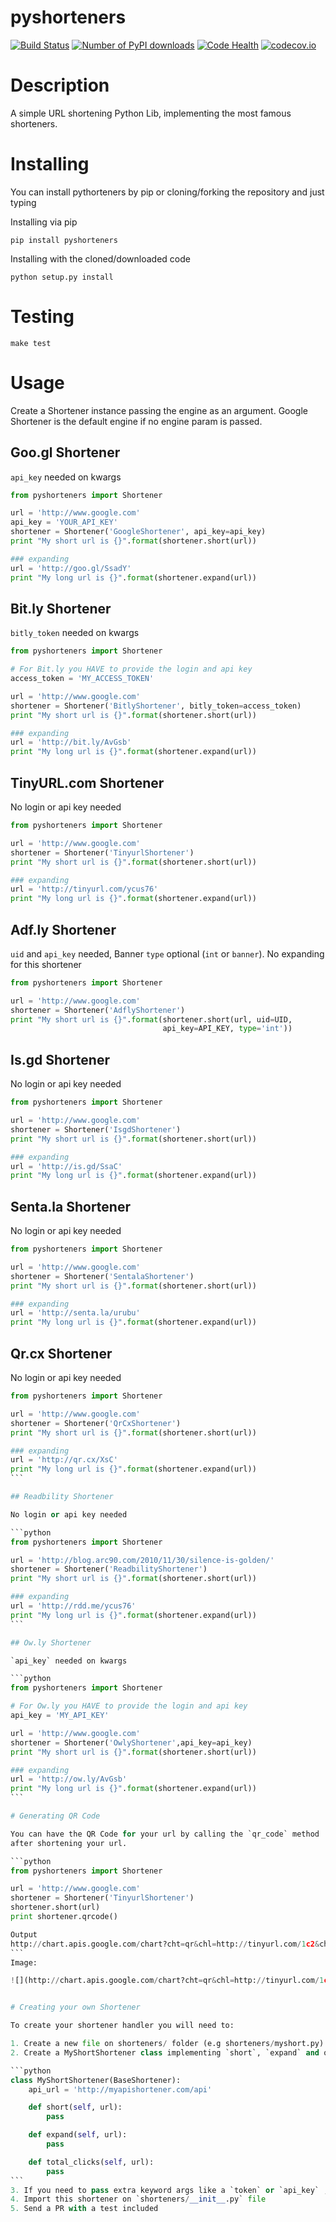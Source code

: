pyshorteners
============

[![Build
Status](http://img.shields.io/travis/ellisonleao/pyshorteners.svg)](https://travis-ci.org/ellisonleao/pyshorteners)
[![Number of PyPI
downloads](http://img.shields.io/pypi/dm/pyshorteners.svg)](https://crate.io/packages/pyshorteners/)
[![Code
Health](https://landscape.io/github/ellisonleao/pyshorteners/master/landscape.svg)](https://landscape.io/github/ellisonleao/pyshorteners/master)
[![codecov.io](http://codecov.io/github/ellisonleao/pyshorteners/coverage.svg?branch=master)](http://codecov.io/github/ellisonleao/pyshorteners?branch=master)


# Description

A simple URL shortening Python Lib, implementing the most famous
shorteners.

# Installing

You can install pythorteners by pip or cloning/forking the repository
and just typing

Installing via pip

    pip install pyshorteners

Installing with the cloned/downloaded code

    python setup.py install

# Testing

	make test

# Usage

Create a Shortener instance passing the engine as an argument. Google
Shortener is the default engine if no engine param is passed.

## Goo.gl Shortener

`api_key` needed on kwargs

```python
from pyshorteners import Shortener

url = 'http://www.google.com'
api_key = 'YOUR_API_KEY'
shortener = Shortener('GoogleShortener', api_key=api_key)
print "My short url is {}".format(shortener.short(url))

### expanding
url = 'http://goo.gl/SsadY'
print "My long url is {}".format(shortener.expand(url))
```

## Bit.ly Shortener

`bitly_token` needed on kwargs

```python
from pyshorteners import Shortener

# For Bit.ly you HAVE to provide the login and api key
access_token = 'MY_ACCESS_TOKEN'

url = 'http://www.google.com'
shortener = Shortener('BitlyShortener', bitly_token=access_token)
print "My short url is {}".format(shortener.short(url))

### expanding
url = 'http://bit.ly/AvGsb'
print "My long url is {}".format(shortener.expand(url))
```

## TinyURL.com Shortener

No login or api key needed

```python
from pyshorteners import Shortener

url = 'http://www.google.com'
shortener = Shortener('TinyurlShortener')
print "My short url is {}".format(shortener.short(url))

### expanding
url = 'http://tinyurl.com/ycus76'
print "My long url is {}".format(shortener.expand(url))
```

## Adf.ly Shortener

`uid` and `api_key` needed, Banner `type` optional (`int` or `banner`).
No expanding for this shortener

```python
from pyshorteners import Shortener

url = 'http://www.google.com'
shortener = Shortener('AdflyShortener')
print "My short url is {}".format(shortener.short(url, uid=UID,
                                  api_key=API_KEY, type='int'))
```

## Is.gd Shortener

No login or api key needed

```python
from pyshorteners import Shortener

url = 'http://www.google.com'
shortener = Shortener('IsgdShortener')
print "My short url is {}".format(shortener.short(url))

### expanding
url = 'http://is.gd/SsaC'
print "My long url is {}".format(shortener.expand(url))
```

## Senta.la Shortener

No login or api key needed

```python
from pyshorteners import Shortener

url = 'http://www.google.com'
shortener = Shortener('SentalaShortener')
print "My short url is {}".format(shortener.short(url))

### expanding
url = 'http://senta.la/urubu'
print "My long url is {}".format(shortener.expand(url))
```

## Qr.cx Shortener

No login or api key needed

````python
from pyshorteners import Shortener

url = 'http://www.google.com'
shortener = Shortener('QrCxShortener')
print "My short url is {}".format(shortener.short(url))

### expanding
url = 'http://qr.cx/XsC'
print "My long url is {}".format(shortener.expand(url))
```

## Readbility Shortener

No login or api key needed

```python
from pyshorteners import Shortener

url = 'http://blog.arc90.com/2010/11/30/silence-is-golden/'
shortener = Shortener('ReadbilityShortener')
print "My short url is {}".format(shortener.short(url))

### expanding
url = 'http://rdd.me/ycus76'
print "My long url is {}".format(shortener.expand(url))
```

## Ow.ly Shortener

`api_key` needed on kwargs

```python
from pyshorteners import Shortener

# For Ow.ly you HAVE to provide the login and api key
api_key = 'MY_API_KEY'

url = 'http://www.google.com'
shortener = Shortener('OwlyShortener',api_key=api_key)
print "My short url is {}".format(shortener.short(url))

### expanding
url = 'http://ow.ly/AvGsb'
print "My long url is {}".format(shortener.expand(url))
```

# Generating QR Code

You can have the QR Code for your url by calling the `qr_code` method
after shortening your url.

```python
from pyshorteners import Shortener

url = 'http://www.google.com'
shortener = Shortener('TinyurlShortener')
shortener.short(url)
print shortener.qrcode()

Output
http://chart.apis.google.com/chart?cht=qr&chl=http://tinyurl.com/1c2&chs=120x120
```
Image:

![](http://chart.apis.google.com/chart?cht=qr&chl=http://tinyurl.com/1c2&chs=120x120)


# Creating your own Shortener

To create your shortener handler you will need to:

1. Create a new file on shorteners/ folder (e.g shorteners/myshort.py)
2. Create a MyShortShortener class implementing `short`, `expand` and optionally `total_clicks` methods:

```python
class MyShortShortener(BaseShortener):
	api_url = 'http://myapishortener.com/api'

	def short(self, url):
		pass

	def expand(self, url):
		pass

	def total_clicks(self, url):
		pass
```
3. If you need to pass extra keyword args like a `token` or `api_key` , you will need to handle it on the `__init__()` method.
4. Import this shortener on `shorteners/__init__.py` file
5. Send a PR with a test included
